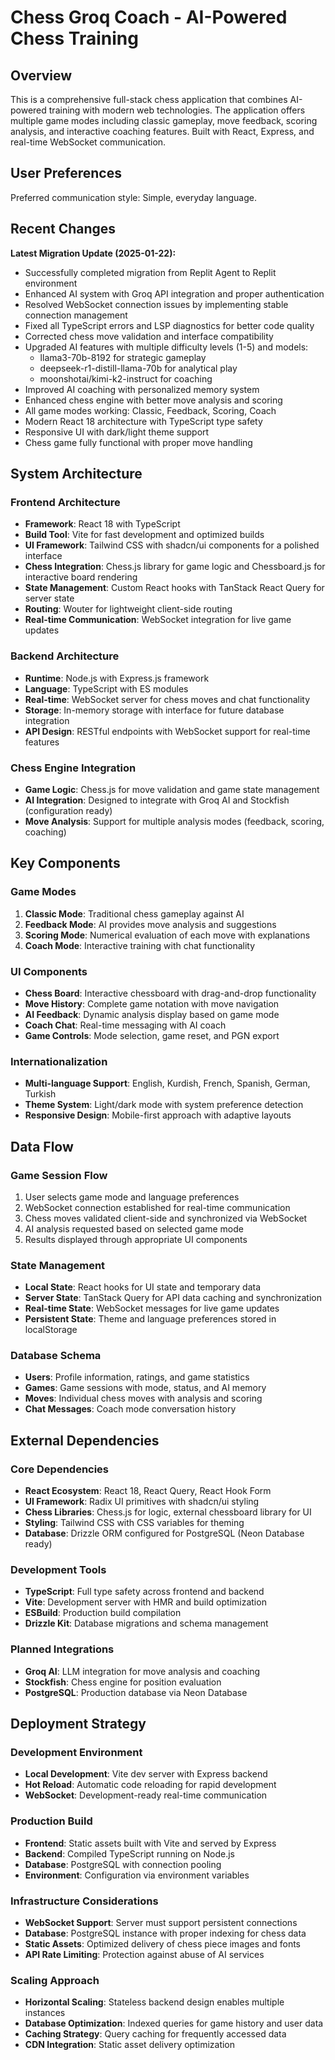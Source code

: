 # Chess Groq Coach - AI-Powered Chess Training

## Overview

This is a comprehensive full-stack chess application that combines AI-powered training with modern web technologies. The application offers multiple game modes including classic gameplay, move feedback, scoring analysis, and interactive coaching features. Built with React, Express, and real-time WebSocket communication.

## User Preferences

Preferred communication style: Simple, everyday language.

## Recent Changes

**Latest Migration Update (2025-01-22):**
- Successfully completed migration from Replit Agent to Replit environment
- Enhanced AI system with Groq API integration and proper authentication
- Resolved WebSocket connection issues by implementing stable connection management
- Fixed all TypeScript errors and LSP diagnostics for better code quality
- Corrected chess move validation and interface compatibility
- Upgraded AI features with multiple difficulty levels (1-5) and models:
  - llama3-70b-8192 for strategic gameplay
  - deepseek-r1-distill-llama-70b for analytical play
  - moonshotai/kimi-k2-instruct for coaching
- Improved AI coaching with personalized memory system
- Enhanced chess engine with better move analysis and scoring
- All game modes working: Classic, Feedback, Scoring, Coach
- Modern React 18 architecture with TypeScript type safety
- Responsive UI with dark/light theme support
- Chess game fully functional with proper move handling

## System Architecture

### Frontend Architecture
- **Framework**: React 18 with TypeScript
- **Build Tool**: Vite for fast development and optimized builds
- **UI Framework**: Tailwind CSS with shadcn/ui components for a polished interface
- **Chess Integration**: Chess.js library for game logic and Chessboard.js for interactive board rendering
- **State Management**: Custom React hooks with TanStack React Query for server state
- **Routing**: Wouter for lightweight client-side routing
- **Real-time Communication**: WebSocket integration for live game updates

### Backend Architecture
- **Runtime**: Node.js with Express.js framework
- **Language**: TypeScript with ES modules
- **Real-time**: WebSocket server for chess moves and chat functionality
- **Storage**: In-memory storage with interface for future database integration
- **API Design**: RESTful endpoints with WebSocket support for real-time features

### Chess Engine Integration
- **Game Logic**: Chess.js for move validation and game state management
- **AI Integration**: Designed to integrate with Groq AI and Stockfish (configuration ready)
- **Move Analysis**: Support for multiple analysis modes (feedback, scoring, coaching)

## Key Components

### Game Modes
1. **Classic Mode**: Traditional chess gameplay against AI
2. **Feedback Mode**: AI provides move analysis and suggestions
3. **Scoring Mode**: Numerical evaluation of each move with explanations
4. **Coach Mode**: Interactive training with chat functionality

### UI Components
- **Chess Board**: Interactive chessboard with drag-and-drop functionality
- **Move History**: Complete game notation with move navigation
- **AI Feedback**: Dynamic analysis display based on game mode
- **Coach Chat**: Real-time messaging with AI coach
- **Game Controls**: Mode selection, game reset, and PGN export

### Internationalization
- **Multi-language Support**: English, Kurdish, French, Spanish, German, Turkish
- **Theme System**: Light/dark mode with system preference detection
- **Responsive Design**: Mobile-first approach with adaptive layouts

## Data Flow

### Game Session Flow
1. User selects game mode and language preferences
2. WebSocket connection established for real-time communication
3. Chess moves validated client-side and synchronized via WebSocket
4. AI analysis requested based on selected game mode
5. Results displayed through appropriate UI components

### State Management
- **Local State**: React hooks for UI state and temporary data
- **Server State**: TanStack Query for API data caching and synchronization
- **Real-time State**: WebSocket messages for live game updates
- **Persistent State**: Theme and language preferences stored in localStorage

### Database Schema
- **Users**: Profile information, ratings, and game statistics
- **Games**: Game sessions with mode, status, and AI memory
- **Moves**: Individual chess moves with analysis and scoring
- **Chat Messages**: Coach mode conversation history

## External Dependencies

### Core Dependencies
- **React Ecosystem**: React 18, React Query, React Hook Form
- **UI Framework**: Radix UI primitives with shadcn/ui styling
- **Chess Libraries**: Chess.js for logic, external chessboard library for UI
- **Styling**: Tailwind CSS with CSS variables for theming
- **Database**: Drizzle ORM configured for PostgreSQL (Neon Database ready)

### Development Tools
- **TypeScript**: Full type safety across frontend and backend
- **Vite**: Development server with HMR and build optimization
- **ESBuild**: Production build compilation
- **Drizzle Kit**: Database migrations and schema management

### Planned Integrations
- **Groq AI**: LLM integration for move analysis and coaching
- **Stockfish**: Chess engine for position evaluation
- **PostgreSQL**: Production database via Neon Database

## Deployment Strategy

### Development Environment
- **Local Development**: Vite dev server with Express backend
- **Hot Reload**: Automatic code reloading for rapid development
- **WebSocket**: Development-ready real-time communication

### Production Build
- **Frontend**: Static assets built with Vite and served by Express
- **Backend**: Compiled TypeScript running on Node.js
- **Database**: PostgreSQL with connection pooling
- **Environment**: Configuration via environment variables

### Infrastructure Considerations
- **WebSocket Support**: Server must support persistent connections
- **Database**: PostgreSQL instance with proper indexing for chess data
- **Static Assets**: Optimized delivery of chess piece images and fonts
- **API Rate Limiting**: Protection against abuse of AI services

### Scaling Approach
- **Horizontal Scaling**: Stateless backend design enables multiple instances
- **Database Optimization**: Indexed queries for game history and user data
- **Caching Strategy**: Query caching for frequently accessed data
- **CDN Integration**: Static asset delivery optimization